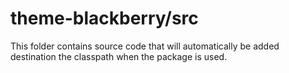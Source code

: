 # theme-blackberry/src

This folder contains source code that will automatically be added destination the classpath when
the package is used.
